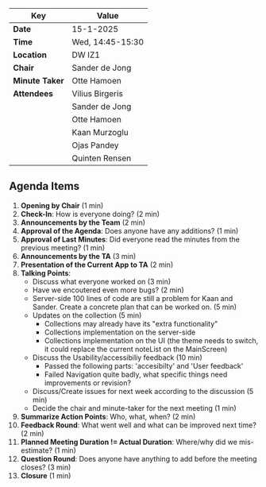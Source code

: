 | **Key**          | **Value**        |
| -----------------|------------------|
| **Date**         | 15-1-2025        |
| **Time**         | Wed, 14:45-15:30 |
| **Location**     | DW IZ1           |
| **Chair**        | Sander de Jong   |
| **Minute Taker** | Otte Hamoen      |
| **Attendees**    | Vilius Birgeris  |
|                  | Sander de Jong   |
|                  | Otte Hamoen      |
|                  | Kaan Murzoglu    |
|                  | Ojas Pandey      |
|                  | Quinten Rensen   |


## Agenda Items
1. **Opening by Chair** (1 min)
2. **Check-In**: How is everyone doing? (2 min)
3. **Announcements by the Team** (2 min)
4. **Approval of the Agenda**: Does anyone have any additions? (1 min)
5. **Approval of Last Minutes**: Did everyone read the minutes from the previous meeting? (1 min)
6. **Announcements by the TA** (3 min)
7. **Presentation of the Current App to TA** (2 min)
8. **Talking Points**:
   - Discuss what everyone worked on (3 min)
   - Have we encoutered even more bugs? (2 min)
   - Server-side 100 lines of code are still a problem for Kaan and Sander. Create a concrete plan that can be worked on. (5 min)
   - Updates on the collection (5 min)
     - Collections may already have its "extra functionality"
     - Collections implementation on the server-side
     - Collections implementation on the UI (the theme needs to switch, it could replace the current noteList on the MainScreen)
   - Discuss the Usability/accessibiliy feedback (10 min)
     - Passed the following parts: 'accesibilty' and 'User feedback'
     - Failed Navigation quite badly, what specific things need improvements or revision?
   - Discuss/Create issues for next week according to the discussion (5 min)
   - Decide the chair and minute-taker for the next meeting (1 min)
9. **Summarize Action Points**: Who, what, when? (2 min)
10. **Feedback Round**: What went well and what can be improved next time? (2 min)
11. **Planned Meeting Duration != Actual Duration**: Where/why did we mis-estimate? (1 min)
12. **Question Round**: Does anyone have anything to add before the meeting closes? (3 min)
13. **Closure** (1 min)

